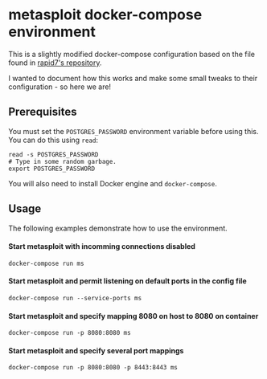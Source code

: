 # metasploit docker-compose environment
This is a slightly modified docker-compose configuration based on the file
found in [rapid7's repository](https://github.com/rapid7/metasploit-framework/blob/master/docker-compose.yml).

I wanted to document how this works and make some small tweaks to their
configuration - so here we are!

## Prerequisites
You must set the `POSTGRES_PASSWORD` environment variable before using this.
You can do this using `read`:

```
read -s POSTGRES_PASSWORD
# Type in some random garbage.
export POSTGRES_PASSWORD
```

You will also need to install Docker engine and `docker-compose`.

## Usage
The following examples demonstrate how to use the environment.

#### Start metasploit with incomming connections disabled
```
docker-compose run ms
```

#### Start metasploit and permit listening on default ports in the config file
```
docker-compose run --service-ports ms
```

#### Start metasploit and specify mapping 8080 on host to 8080 on container
```
docker-compose run -p 8080:8080 ms
```

#### Start metasploit and specify several port mappings
```
docker-compose run -p 8080:8080 -p 8443:8443 ms
```
